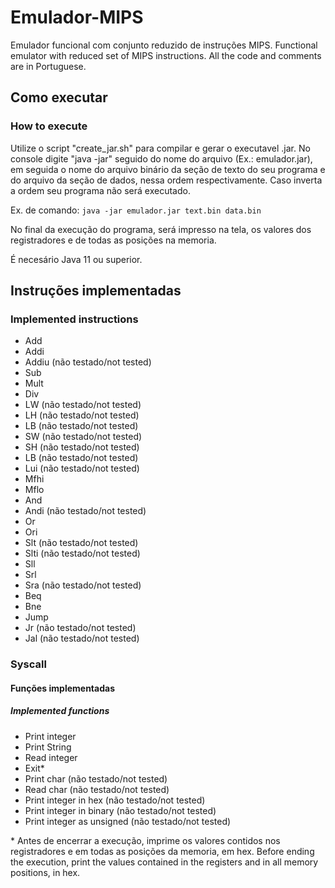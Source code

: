 # Emulador-MIPS
Emulador funcional com conjunto reduzido de instruções MIPS.
Functional emulator with reduced set of MIPS instructions. All the code and comments are in Portuguese.

## Como executar
### How to execute

Utilize o script "create_jar.sh" para compilar e gerar o executavel .jar.
No console digite "java -jar" seguido do nome do arquivo (Ex.: emulador.jar), em seguida o nome do arquivo binário da seção de texto do seu programa e do arquivo da seção de dados, nessa ordem respectivamente. Caso inverta a ordem seu programa não será executado.

Ex. de comando: `java -jar emulador.jar text.bin data.bin`

No final da execução do programa, será impresso na tela, os valores dos registradores e de todas as posições na memoria.

É necesário Java 11 ou superior.


## Instruções implementadas
### Implemented instructions

- Add
- Addi
- Addiu   (não testado/not tested)
- Sub
- Mult
- Div
- LW  (não testado/not tested)
- LH  (não testado/not tested)
- LB  (não testado/not tested)
- SW  (não testado/not tested)
- SH  (não testado/not tested)
- LB  (não testado/not tested)
- Lui  (não testado/not tested)
- Mfhi
- Mflo
- And
- Andi  (não testado/not tested)
- Or
- Ori
- Slt  (não testado/not tested)
- Slti  (não testado/not tested)
- Sll
- Srl
- Sra  (não testado/not tested)
- Beq
- Bne
- Jump
- Jr  (não testado/not tested)
- Jal  (não testado/not tested)

### Syscall
#### Funções implementadas
##### Implemented functions


- Print integer
- Print String
- Read integer
- Exit*
- Print char  (não testado/not tested)
- Read char  (não testado/not tested)
- Print integer in hex  (não testado/not tested)
- Print integer in binary  (não testado/not tested)
- Print integer as unsigned  (não testado/not tested)

\* Antes de encerrar a execução, imprime os valores contidos nos registradores e em todas as posições da memoria, em hex. Before ending the execution, print the values contained in the registers and in all memory positions, in hex.